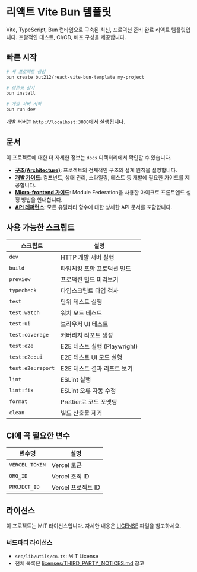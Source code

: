 # 리액트 Vite Bun 템플릿

Vite, TypeScript, Bun 런타임으로 구축된 최신, 프로덕션 준비 완료 리액트 템플릿입니다. 포괄적인 테스트, CI/CD, 배포 구성을 제공합니다.

## 빠른 시작

```bash
# 새 프로젝트 생성
bun create but212/react-vite-bun-template my-project

# 의존성 설치
bun install

# 개발 서버 시작
bun run dev
```

개발 서버는 `http://localhost:3000`에서 실행됩니다.

## 문서

이 프로젝트에 대한 더 자세한 정보는 `docs` 디렉터리에서 확인할 수 있습니다.

- **[구조(Architecture)](./docs/architecture.md)**: 프로젝트의 전체적인 구조와 설계 원칙을 설명합니다.
- **[개발 가이드](./docs/guides/)**: 컴포넌트, 상태 관리, 스타일링, 테스트 등 개발에 필요한 가이드를 제공합니다.
- **[Micro-frontend 가이드](./docs/guides/micro-frontend-guide.md)**: Module Federation을 사용한 마이크로 프론트엔드 설정 방법을 안내합니다.
- **[API 레퍼런스](./docs/api-reference/)**: 모든 유틸리티 함수에 대한 상세한 API 문서를 포함합니다.

## 사용 가능한 스크립트

| 스크립트        | 설명                        |
| --------------- | --------------------------- |
| `dev`           | HTTP 개발 서버 실행        |
| `build`         | 타입체킹 포함 프로덕션 빌드 |
| `preview`       | 프로덕션 빌드 미리보기      |
| `typecheck`     | 타입스크립트 타입 검사      |
| `test`          | 단위 테스트 실행            |
| `test:watch`    | 워치 모드 테스트            |
| `test:ui`       | 브라우저 UI 테스트          |
| `test:coverage` | 커버리지 리포트 생성        |
| `test:e2e`      | E2E 테스트 실행 (Playwright) |
| `test:e2e:ui`   | E2E 테스트 UI 모드 실행     |
| `test:e2e:report` | E2E 테스트 결과 리포트 보기 |
| `lint`          | ESLint 실행                 |
| `lint:fix`      | ESLint 오류 자동 수정       |
| `format`        | Prettier로 코드 포맷팅      |
| `clean`         | 빌드 산출물 제거            |

## CI에 꼭 필요한 변수

| 변수명         | 설명               |
| -------------- | ------------------ |
| `VERCEL_TOKEN` | Vercel 토큰        |
| `ORG_ID`       | Vercel 조직 ID     |
| `PROJECT_ID`   | Vercel 프로젝트 ID |

## 라이선스

이 프로젝트는 MIT 라이선스입니다. 자세한 내용은 [LICENSE](LICENSE) 파일을 참고하세요.

### 써드파티 라이선스

- `src/lib/utils/cn.ts`: MIT License
- 전체 목록은 [licenses/THIRD_PARTY_NOTICES.md](licenses/THIRD_PARTY_NOTICES.md) 참고
